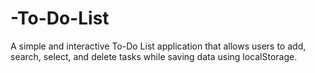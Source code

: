 # -To-Do-List
A simple and interactive To-Do List application that allows users to add, search, select, and delete tasks while saving data using localStorage.
